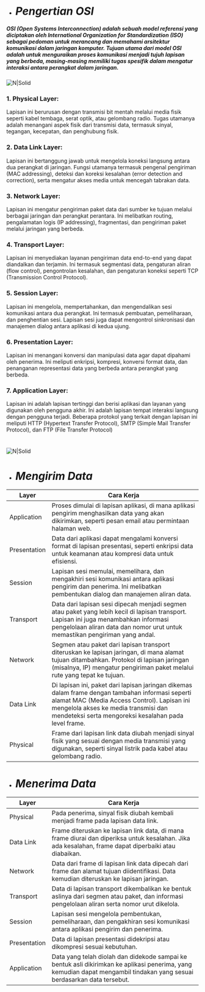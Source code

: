 - # _Pengertian OSI_
##### OSI (Open Systems Interconnection) adalah sebuah model referensi yang diciptakan oleh International Organization for Standardization (ISO) sebagai pedoman untuk merancang dan memahami arsitektur komunikasi dalam jaringan komputer. Tujuan utama dari model OSI adalah untuk menguraikan proses komunikasi menjadi tujuh lapisan yang berbeda, masing-masing memiliki tugas spesifik dalam mengatur interaksi antara perangkat dalam jaringan.

![N|Solid](https://3.bp.blogspot.com/-eAoFvRFoeKs/W4-VrhLoXBI/AAAAAAAAC_s/2Nn6JQJ2HrkqefHrAsRlLJlcxGvblknZgCLcBGAs/s1600/7-layer-osi%25281%2529.png)

### 1. Physical Layer:
Lapisan ini berurusan dengan transmisi bit mentah melalui media fisik seperti kabel tembaga, serat optik, atau gelombang radio. Tugas utamanya adalah menangani aspek fisik dari transmisi data, termasuk sinyal, tegangan, kecepatan, dan penghubung fisik.

### 2. Data Link Layer:
Lapisan ini bertanggung jawab untuk mengelola koneksi langsung antara dua perangkat di jaringan. Fungsi utamanya termasuk pengenal pengiriman (MAC addressing), deteksi dan koreksi kesalahan (error detection and correction), serta mengatur akses media untuk mencegah tabrakan data.

### 3. Network Layer:
Lapisan ini mengatur pengiriman paket data dari sumber ke tujuan melalui berbagai jaringan dan perangkat perantara. Ini melibatkan routing, pengalamatan logis (IP addressing), fragmentasi, dan pengiriman paket melalui jaringan yang berbeda.

### 4. Transport Layer:
Lapisan ini menyediakan layanan pengiriman data end-to-end yang dapat diandalkan dan terjamin. Ini termasuk segmentasi data, pengaturan aliran (flow control), pengontrolan kesalahan, dan pengaturan koneksi seperti TCP (Transmission Control Protocol).

### 5. Session Layer:
Lapisan ini mengelola, mempertahankan, dan mengendalikan sesi komunikasi antara dua perangkat. Ini termasuk pembuatan, pemeliharaan, dan penghentian sesi. Lapisan sesi juga dapat mengontrol sinkronisasi dan manajemen dialog antara aplikasi di kedua ujung.

### 6. Presentation Layer:
Lapisan ini menangani konversi dan manipulasi data agar dapat dipahami oleh penerima. Ini meliputi enkripsi, kompresi, konversi format data, dan penanganan representasi data yang berbeda antara perangkat yang berbeda.

### 7. Application Layer:
Lapisan ini adalah lapisan tertinggi dan berisi aplikasi dan layanan yang digunakan oleh pengguna akhir. Ini adalah lapisan tempat interaksi langsung dengan pengguna terjadi. Beberapa protokol yang terkait dengan lapisan ini meliputi HTTP (Hypertext Transfer Protocol), SMTP (Simple Mail Transfer Protocol), dan FTP (File Transfer Protocol)
# 
#
#
#
![N|Solid](https://www.nesabamedia.com/wp-content/uploads/2017/10/OSI-WORKS-2.png)

- # _Mengirim Data_

| Layer | Cara Kerja |
| ------ | ------ |
| Application | Proses dimulai di lapisan aplikasi, di mana aplikasi pengirim menghasilkan data yang akan dikirimkan, seperti pesan email atau permintaan halaman web. |
| Presentation | Data dari aplikasi dapat mengalami konversi format di lapisan presentasi, seperti enkripsi data untuk keamanan atau kompresi data untuk efisiensi. |
| Session | Lapisan sesi memulai, memelihara, dan mengakhiri sesi komunikasi antara aplikasi pengirim dan penerima. Ini melibatkan pembentukan dialog dan manajemen aliran data. |
| Transport | Data dari lapisan sesi dipecah menjadi segmen atau paket yang lebih kecil di lapisan transport. Lapisan ini juga menambahkan informasi pengelolaan aliran data dan nomor urut untuk memastikan pengiriman yang andal. |
| Network | Segmen atau paket dari lapisan transport diteruskan ke lapisan jaringan, di mana alamat tujuan ditambahkan. Protokol di lapisan jaringan (misalnya, IP) mengatur pengiriman paket melalui rute yang tepat ke tujuan. |
| Data Link | Di lapisan ini, paket dari lapisan jaringan dikemas dalam frame dengan tambahan informasi seperti alamat MAC (Media Access Control). Lapisan ini mengelola akses ke media transmisi dan mendeteksi serta mengoreksi kesalahan pada level frame. |
| Physical | Frame dari lapisan link data diubah menjadi sinyal fisik yang sesuai dengan media transmisi yang digunakan, seperti sinyal listrik pada kabel atau gelombang radio. |

- # _Menerima Data_

| Layer | Cara Kerja |
| ------ | ------ |
| Physical | Pada penerima, sinyal fisik diubah kembali menjadi frame pada lapisan data link. |
| Data Link | Frame diteruskan ke lapisan link data, di mana frame diurai dan diperiksa untuk kesalahan. Jika ada kesalahan, frame dapat diperbaiki atau diabaikan. |
| Network | Data dari frame di lapisan link data dipecah dari frame dan alamat tujuan diidentifikasi. Data kemudian diteruskan ke lapisan jaringan. |
| Transport | Data di lapisan transport dikembalikan ke bentuk aslinya dari segmen atau paket, dan informasi pengelolaan aliran serta nomor urut dikelola. |
| Session | Lapisan sesi mengelola pembentukan, pemeliharaan, dan pengakhiran sesi komunikasi antara aplikasi pengirim dan penerima. |
| Presentation | Data di lapisan presentasi didekripsi atau dikompresi sesuai kebutuhan.|
| Application | Data yang telah diolah dan didekode sampai ke bentuk asli dikirimkan ke aplikasi penerima, yang kemudian dapat mengambil tindakan yang sesuai berdasarkan data tersebut. |
